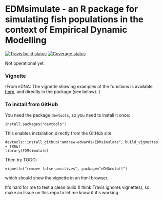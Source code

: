 # EDMsimulate - an R package for simulating fish populations in the context of Empirical Dynamic Modelling

<!-- badges: start -->
[![Travis build status](https://travis-ci.org/andrew-edwards/EDMsimulate.svg?branch=master)](https://travis-ci.org/andrew-edwards/EDMsimulate)
[![Coverage status](https://codecov.io/gh/andrew-edwards/EDMsimulate/branch/master/graph/badge.svg)](https://codecov.io/github/andrew-edwards/EDMsimulate?branch=master)
<!-- badges: end -->

Not operational yet.

### Vignette

(From eDNA:
The vignette showing examples of the functions is available [here](http://htmlpreview.github.io/?https://github.com/andrew-edwards/eDNAcutoff/blob/master/inst/doc/remove-false-positives.html), and directly in the package (see below).
)

### To install from GitHub

You need the package `devtools`, so you need to install it once:
```
install.packages("devtools")
```

This enables installation directly from the GitHub site:

```
devtools::install_github("andrew-edwards/EDMsimulate", build_vignettes = TRUE)
library(EDMsimulate)
```

Then try TODO:

```
vignette("remove-false-positives", package="eDNAcutoff")
```

which should show the vignette in an html browser.

It's hard for me to test a clean build (I think Travis ignores vignettes), so make an Issue on this repo to let me know if it's working. 
